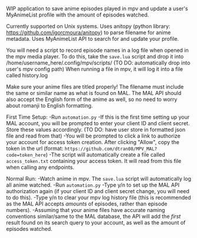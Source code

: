 WIP application to save anime episodes played in mpv and update a user's MyAnimeList profile with the amount of episodes watched.

Currently supported on Unix systems.
Uses anitopy (python library: https://github.com/igorcmoura/anitopy) to parse filename for anime metadata.
Uses MyAnimeList API to search for and update your profile.

You will need a script to record episode names in a log file when opened in the mpv media player.
To do this, take the `save.lua` script and drop it into /home/username_here/.config/mpv/scripts/ (TO DO: automatically drop into user's mpv config path)
When running a file in mpv, it will log it into a file called history.log

Make sure your anime files are titled properly! The filename must include the same or similar name as what is found on MAL. The MAL API should also accept the English form of the anime as well, so no need to worry about romanji to English formatting.

First Time Setup:
-Run `automation.py`
-If this is the first time setting up your MAL account, you will be prompted to enter your client ID and client secret. Store these values accordingly. (TO DO: have user store in formatted json file and read from that)
-You will be prompted to click a link to authorize your account for access token creation. After clicking "Allow", copy the token in the url (format: `https://github.com/dtran08/MPV_MAL?code=token_here`)
-The script will automatically create a file called `access_token.txt` containing your access token. It will read from this file when calling any endpoints.

Normal Run:
-Watch anime in mpv. The `save.lua` script will automatically log all anime watched.
-Run `automation.py`
-Type y/n to set up the MAL API authorization again (if your client ID and client secret change, you will need to do this).
-Type y/n to clear your mpv log history file (this is recommended as the MAL API accepts *amounts* of episodes, rather than episode numbers).
-Assuming that your anime files have accurate naming conventions similar/same to the MAL database, the API will add the *first* result found on its search query to your account, as well as the amount of episodes watched.